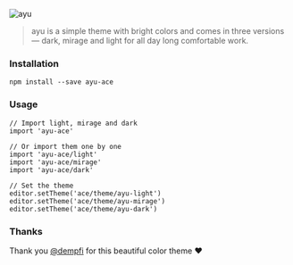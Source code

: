 ![ayu](http://i.imgur.com/b3etBQX.png)

> ayu is a simple theme with bright colors and comes in three versions — dark, mirage and light for all day long comfortable work.

### Installation

```
npm install --save ayu-ace
```

### Usage

```JS
// Import light, mirage and dark
import 'ayu-ace'

// Or import them one by one
import 'ayu-ace/light'
import 'ayu-ace/mirage'
import 'ayu-ace/dark'

// Set the theme
editor.setTheme('ace/theme/ayu-light')
editor.setTheme('ace/theme/ayu-mirage')
editor.setTheme('ace/theme/ayu-dark')
```

### Thanks

Thank you [@dempfi](https://github.com/dempfi) for this beautiful color theme ❤️
